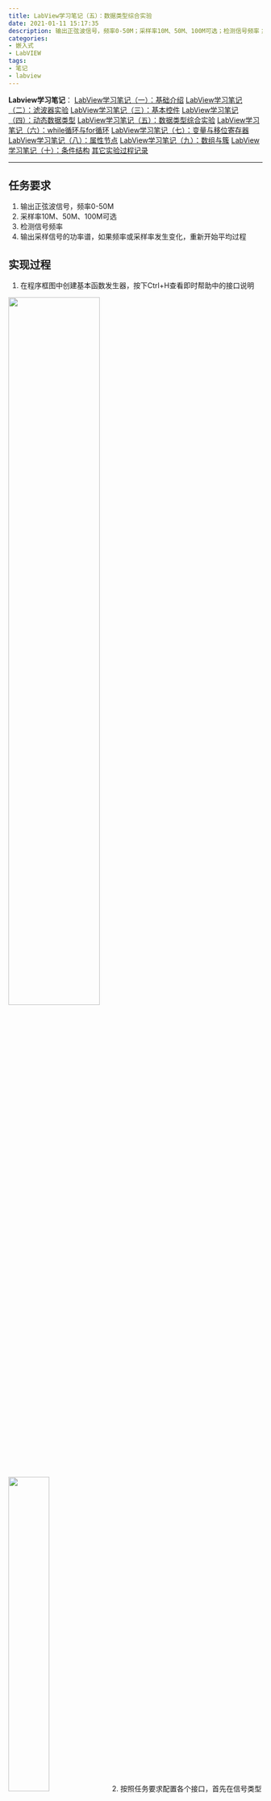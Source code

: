 ```yaml
---
title: LabView学习笔记（五）：数据类型综合实验
date: 2021-01-11 15:17:35
description: 输出正弦波信号，频率0-50M；采样率10M、50M、100M可选；检测信号频率；输出采样信号的功率谱，如果频率或采样率发生变化，重新开始平均过程
categories:
- 嵌入式
- LabVIEW
tags:
- 笔记
- labview
---
```


**Labview学习笔记**：
[LabView学习笔记（一）：基础介绍](https://blog.csdn.net/weixin_44543463/article/details/112325523)
[LabView学习笔记（二）：滤波器实验](https://blog.csdn.net/weixin_44543463/article/details/112329185)
[LabView学习笔记（三）：基本控件](https://blog.csdn.net/weixin_44543463/article/details/112364388)
[LabView学习笔记（四）：动态数据类型](https://blog.csdn.net/weixin_44543463/article/details/112366358)
[LabView学习笔记（五）：数据类型综合实验](https://blog.csdn.net/weixin_44543463/article/details/112392799)
[LabView学习笔记（六）：while循环与for循环](https://blog.csdn.net/weixin_44543463/article/details/112393383)
[LabView学习笔记（七）：变量与移位寄存器](https://blog.csdn.net/weixin_44543463/article/details/112431393)
[LabView学习笔记（八）：属性节点](https://blog.csdn.net/weixin_44543463/article/details/112470713)
[LabView学习笔记（九）：数组与簇](https://blog.csdn.net/weixin_44543463/article/details/112529983)
[LabView学习笔记（十）：条件结构](https://blog.csdn.net/weixin_44543463/article/details/112571924)
[其它实验过程记录](https://blog.csdn.net/weixin_44543463/category_10714833.html)

---

## 任务要求
1. 输出正弦波信号，频率0-50M
2. 采样率10M、50M、100M可选
3. 检测信号频率
4. 输出采样信号的功率谱，如果频率或采样率发生变化，重新开始平均过程

## 实现过程
1. 在程序框图中创建基本函数发生器，按下Ctrl+H查看即时帮助中的接口说明
<img src="https://img-blog.csdnimg.cn/20210109154923188.png?x-oss-process=image/watermark,type_ZmFuZ3poZW5naGVpdGk,shadow_10,text_aHR0cHM6Ly9ibG9nLmNzZG4ubmV0L3dlaXhpbl80NDU0MzQ2Mw==,size_16,color_FFFFFF,t_70" width="60%">
<img src="https://img-blog.csdnimg.cn/20210109155022876.png?x-oss-process=image/watermark,type_ZmFuZ3poZW5naGVpdGk,shadow_10,text_aHR0cHM6Ly9ibG9nLmNzZG4ubmV0L3dlaXhpbl80NDU0MzQ2Mw==,size_16,color_FFFFFF,t_70" width="40%">
2. 按照任务要求配置各个接口，首先在信号类型处右键，创建常量（正弦波）
<img src="https://img-blog.csdnimg.cn/20210109155152824.png?x-oss-process=image/watermark,type_ZmFuZ3poZW5naGVpdGk,shadow_10,text_aHR0cHM6Ly9ibG9nLmNzZG4ubmV0L3dlaXhpbl80NDU0MzQ2Mw==,size_16,color_FFFFFF,t_70" width="40%">
3. 在频率、采样信息处右键创建输入控件
<img src="https://img-blog.csdnimg.cn/20210109155241158.png?x-oss-process=image/watermark,type_ZmFuZ3poZW5naGVpdGk,shadow_10,text_aHR0cHM6Ly9ibG9nLmNzZG4ubmV0L3dlaXhpbl80NDU0MzQ2Mw==,size_16,color_FFFFFF,t_70" width="40%">
4. 添加两个波形测量的Express VI，分别是提取单频信息、FFT功率谱和PSD
<img src="https://img-blog.csdnimg.cn/20210109155529693.png?x-oss-process=image/watermark,type_ZmFuZ3poZW5naGVpdGk,shadow_10,text_aHR0cHM6Ly9ibG9nLmNzZG4ubmV0L3dlaXhpbl80NDU0MzQ2Mw==,size_16,color_FFFFFF,t_70" width="60%">
<img src="https://img-blog.csdnimg.cn/20210109155604165.png?x-oss-process=image/watermark,type_ZmFuZ3poZW5naGVpdGk,shadow_10,text_aHR0cHM6Ly9ibG9nLmNzZG4ubmV0L3dlaXhpbl80NDU0MzQ2Mw==,size_16,color_FFFFFF,t_70" width="60%">
5. 在 提取单频信息 的Express VI的**检测到的功率**的接口，FFT功率谱和PSD 的Express VI**功率谱/PSD**接口创建显示控件
<img src="https://img-blog.csdnimg.cn/20210109160019340.png?x-oss-process=image/watermark,type_ZmFuZ3poZW5naGVpdGk,shadow_10,text_aHR0cHM6Ly9ibG9nLmNzZG4ubmV0L3dlaXhpbl80NDU0MzQ2Mw==,size_16,color_FFFFFF,t_70" width="50%">
6. 在FFT功率谱和PSD的Express VI的**显示为DB**接口创建常量并设置为**True**
<img src="https://img-blog.csdnimg.cn/20210109160140905.png?x-oss-process=image/watermark,type_ZmFuZ3poZW5naGVpdGk,shadow_10,text_aHR0cHM6Ly9ibG9nLmNzZG4ubmV0L3dlaXhpbl80NDU0MzQ2Mw==,size_16,color_FFFFFF,t_70" width="50%">
7. 在FFT功率谱和PSD的Express VI的**平均参数**接口创建常量并设置为**RMS均方根平均方式**
<img src="https://img-blog.csdnimg.cn/20210109160258552.png?x-oss-process=image/watermark,type_ZmFuZ3poZW5naGVpdGk,shadow_10,text_aHR0cHM6Ly9ibG9nLmNzZG4ubmV0L3dlaXhpbl80NDU0MzQ2Mw==,size_16,color_FFFFFF,t_70" width="50%">
<img src="https://img-blog.csdnimg.cn/20210109160314783.png" width="15%">
8. 因需要重新开始平均所以在**重新开始平均**接口处创建常量并选择为**真**
<img src="https://img-blog.csdnimg.cn/20210109160451227.png?x-oss-process=image/watermark,type_ZmFuZ3poZW5naGVpdGk,shadow_10,text_aHR0cHM6Ly9ibG9nLmNzZG4ubmV0L3dlaXhpbl80NDU0MzQ2Mw==,size_16,color_FFFFFF,t_70" width="50%">
9. 切换回前面板，将功率谱的显示方式替换为波形图，并将频率的显示方式替换为旋钮
<img src="https://img-blog.csdnimg.cn/20210109160622482.png?x-oss-process=image/watermark,type_ZmFuZ3poZW5naGVpdGk,shadow_10,text_aHR0cHM6Ly9ibG9nLmNzZG4ubmV0L3dlaXhpbl80NDU0MzQ2Mw==,size_16,color_FFFFFF,t_70" width="60%">
<img src="https://img-blog.csdnimg.cn/20210109160646834.png?x-oss-process=image/watermark,type_ZmFuZ3poZW5naGVpdGk,shadow_10,text_aHR0cHM6Ly9ibG9nLmNzZG4ubmV0L3dlaXhpbl80NDU0MzQ2Mw==,size_16,color_FFFFFF,t_70" width="60%">
10. 修改旋钮周围的刻度
<img src="https://img-blog.csdnimg.cn/20210109160717411.png" width="20%">
<img src="https://img-blog.csdnimg.cn/20210109160736502.png?x-oss-process=image/watermark,type_ZmFuZ3poZW5naGVpdGk,shadow_10,text_aHR0cHM6Ly9ibG9nLmNzZG4ubmV0L3dlaXhpbl80NDU0MzQ2Mw==,size_16,color_FFFFFF,t_70" width="40%">
11. 将采样信息替换为文本下拉列表，然后右键-编辑项，修改下拉列表的菜单，并设置默认值为50M
<img src="https://img-blog.csdnimg.cn/20210109160848108.png?x-oss-process=image/watermark,type_ZmFuZ3poZW5naGVpdGk,shadow_10,text_aHR0cHM6Ly9ibG9nLmNzZG4ubmV0L3dlaXhpbl80NDU0MzQ2Mw==,size_16,color_FFFFFF,t_70" width="60%">
<img src="https://img-blog.csdnimg.cn/20210109160909209.png?x-oss-process=image/watermark,type_ZmFuZ3poZW5naGVpdGk,shadow_10,text_aHR0cHM6Ly9ibG9nLmNzZG4ubmV0L3dlaXhpbl80NDU0MzQ2Mw==,size_16,color_FFFFFF,t_70" width="40%">
<img src="https://img-blog.csdnimg.cn/20210109160942715.png?x-oss-process=image/watermark,type_ZmFuZ3poZW5naGVpdGk,shadow_10,text_aHR0cHM6Ly9ibG9nLmNzZG4ubmV0L3dlaXhpbl80NDU0MzQ2Mw==,size_16,color_FFFFFF,t_70" width="50%">
12. 修改检测到的频率的显示格式
<img src="https://img-blog.csdnimg.cn/20210109161028713.png?x-oss-process=image/watermark,type_ZmFuZ3poZW5naGVpdGk,shadow_10,text_aHR0cHM6Ly9ibG9nLmNzZG4ubmV0L3dlaXhpbl80NDU0MzQ2Mw==,size_16,color_FFFFFF,t_70" width="40%">
13. 进行简单外观修饰后运行程序
<img src="https://img-blog.csdnimg.cn/20210109161106102.png?x-oss-process=image/watermark,type_ZmFuZ3poZW5naGVpdGk,shadow_10,text_aHR0cHM6Ly9ibG9nLmNzZG4ubmV0L3dlaXhpbl80NDU0MzQ2Mw==,size_16,color_FFFFFF,t_70" width="60%">
